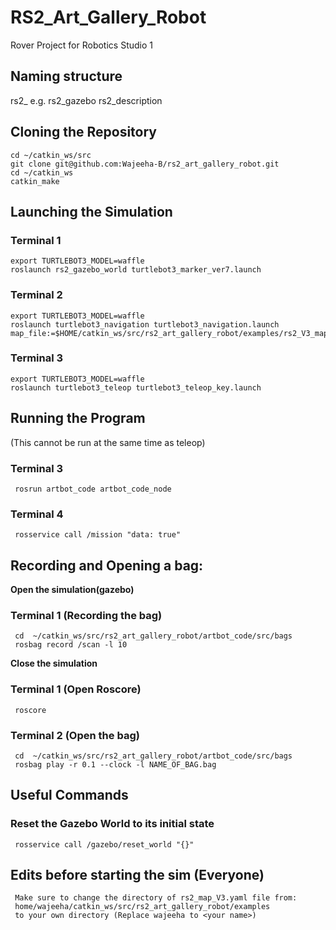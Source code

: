 # RS2_Art_Gallery_Robot
Rover Project for Robotics Studio 1
## Naming structure
rs2_<packagename>
e.g. rs2_gazebo
     rs2_description

## Cloning the Repository
    cd ~/catkin_ws/src
    git clone git@github.com:Wajeeha-B/rs2_art_gallery_robot.git
    cd ~/catkin_ws
    catkin_make

## Launching the Simulation
### Terminal 1
    export TURTLEBOT3_MODEL=waffle
    roslaunch rs2_gazebo_world turtlebot3_marker_ver7.launch

### Terminal 2
    export TURTLEBOT3_MODEL=waffle
    roslaunch turtlebot3_navigation turtlebot3_navigation.launch map_file:=$HOME/catkin_ws/src/rs2_art_gallery_robot/examples/rs2_V3_map.yaml

### Terminal 3
    export TURTLEBOT3_MODEL=waffle
    roslaunch turtlebot3_teleop turtlebot3_teleop_key.launch

## Running the Program
(This cannot be run at the same time as teleop)
### Terminal 3
     rosrun artbot_code artbot_code_node

### Terminal 4
     rosservice call /mission "data: true"
     
## Recording and Opening a bag:
**Open the simulation(gazebo)**
### Terminal 1 (Recording the bag)
     cd  ~/catkin_ws/src/rs2_art_gallery_robot/artbot_code/src/bags
     rosbag record /scan -l 10
**Close the simulation**
### Terminal 1 (Open Roscore)
     roscore
     
### Terminal 2 (Open the bag)
     cd  ~/catkin_ws/src/rs2_art_gallery_robot/artbot_code/src/bags
     rosbag play -r 0.1 --clock -l NAME_OF_BAG.bag

## Useful Commands
### Reset the Gazebo World to its initial state
     rosservice call /gazebo/reset_world "{}"
     
## Edits before starting the sim (Everyone)
     Make sure to change the directory of rs2_map_V3.yaml file from:
     home/wajeeha/catkin_ws/src/rs2_art_gallery_robot/examples
     to your own directory (Replace wajeeha to <your name>)
